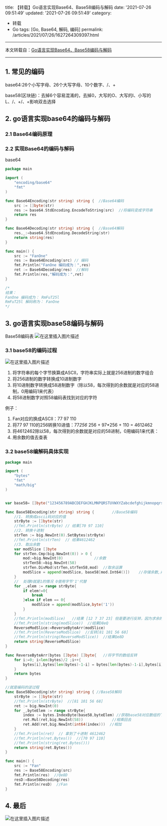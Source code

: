 title: 【转载】Go语言实现Base64、Base58编码与解码
date: '2021-07-26 09:51:49'
updated: '2021-07-26 09:51:49'
category:
 - 转载
 - Go
tags: [Go, Base64, 解码, 编码]
permalink: /articles/2021/07/26/1627264309397.html
---
本文转载自：[Go语言实现Base64、Base58编码与解码](https://juejin.cn/post/6988718600634761229?utm_source=gold_browser_extension)

---

## 1. 常见的编码

base64:26个小写字母、26个大写字母、10个数字、/、+

base58(区块链)：去掉6个容易混淆的，去掉0，大写的O、大写的I、小写的L、/、+/、+影响双击选择


<!-- more -->


## 2. go语言实现base64的编码与解码

### 2.1 Base64编码原理

### 2.2 实现Base64的编码与解码

base64

```go
package main

import (
	"encoding/base64"
	"fmt"
)

func Base64Encoding(str string) string {  //Base64编码
	src := []byte(str)
	res := base64.StdEncoding.EncodeToString(src)  //将编码变成字符串
	return res
}

func Base64Decoding(str string) string {  //Base64解码
	res,_:=base64.StdEncoding.DecodeString(str)
	return string(res)
}

func main() {
	src := "FanOne"
	res := Base64Encoding(src) // 编码
	fmt.Println("FanOne 编码成为：",res)
	ret := Base64Decoding(res)  //解码
	fmt.Println(res,"解码成为：",ret)
}

/*
结果：
FanOne 编码成为： RmFuT25l
RmFuT25l 解码称为： FanOne
*/

```

## 3. go语言实现base58编码与解码

Base58编码表
![在这里插入图片描述](https://p3-juejin.byteimg.com/tos-cn-i-k3u1fbpfcp/b7f19977e01049c982200f188da6cb60~tplv-k3u1fbpfcp-zoom-1.image)

### 3.1 base58的编码过程

![在这里插入图片描述](https://p3-juejin.byteimg.com/tos-cn-i-k3u1fbpfcp/3292703b35d54af9b9d6ae33fc72b636~tplv-k3u1fbpfcp-zoom-1.image)

1. 将字符串的每个字节换算成ASCII，字符串实际上就是256进制的数字组合
2. 将256进制的数字转换成10进制数字
3. 将10进制数字转换成58进制数字（除以58，每次得到的余数就是对应的58进制，0用编码1来代表）
4. 将58进制数字对照58编码表找到对应的字符

例子：

1. Fan对应的换成ASCII：77 97 110
2. 将77 97 110的256转换10进值：77*256* 256 + 97*256 + 110 = 4612462
3. 将4612462除以58，每次得到的余数就是对应的58进制，0用编码1来代表：
4. 用余数的值去查表

### 3.2 base58编解码具体实现

```go
package main

import (
	"bytes"
	"fmt"
	"math/big"
)


var base58= []byte("123456789ABCDEFGHJKLMNPQRSTUVWXYZabcdefghijkmnopqrstuvwxyz")

func Base58Encoding(str string) string { 		//Base58编码
	//1. 转换成ascii码对应的值
	strByte := []byte(str)
	//fmt.Println(strByte) // 结果[70 97 110]
	//2. 转换十进制
	strTen := big.NewInt(0).SetBytes(strByte)
	//fmt.Println(strTen)  // 结果4612462
	//3. 取出余数
	var modSlice []byte
	for strTen.Cmp(big.NewInt(0)) > 0 {
		mod:=big.NewInt(0)  			//余数
		strTen58:=big.NewInt(58)
		strTen.DivMod(strTen,strTen58,mod)  //取余运算
		modSlice = append(modSlice, base58[mod.Int64()])    //存储余数,并将对应值放入其中
 	}
	//  处理0就是1的情况 0使用字节'1'代替
	for _,elem := range strByte{
		if elem!=0{
			break
		}else if elem == 0{
			modSlice = append(modSlice,byte('1'))
		}
	}
	//fmt.Println(modSlice)   //结果 [12 7 37 23] 但是要进行反转，因为求余的时候是相反的。
	//fmt.Println(string(modSlice))  //结果D8eQ
	ReverseModSlice:=ReverseByteArr(modSlice)
	//fmt.Println(ReverseModSlice)  //反转[81 101 56 68]
	//fmt.Println(string(ReverseModSlice))  //结果Qe8D
	return string(ReverseModSlice)
}

func ReverseByteArr(bytes []byte) []byte{  	//将字节的数组反转
	for i:=0; i<len(bytes)/2 ;i++{
		bytes[i],bytes[len(bytes)-1-i] = bytes[len(bytes)-1-i],bytes[i]  //前后交换
	}
	return bytes
}

//就是编码的逆过程
func Base58Decoding(str string) string { //Base58解码
	strByte := []byte(str)
	//fmt.Println(strByte)  //[81 101 56 68]
	ret := big.NewInt(0)
	for _,byteElem := range strByte{
		index := bytes.IndexByte(base58,byteElem) //获取base58对应数组的下标
		ret.Mul(ret,big.NewInt(58))  			//相乘回去
		ret.Add(ret,big.NewInt(int64(index)))  //相加
	}
	//fmt.Println(ret) 	// 拿到了十进制 4612462
	//fmt.Println(ret.Bytes())  //[70 97 110]
	//fmt.Println(string(ret.Bytes()))
	return string(ret.Bytes())
}

func main() {
	src := "Fan"
	res := Base58Encoding(src)
	fmt.Println(res)  //Qe8D
	resD:=Base58Decoding(res)
	fmt.Println(resD)  //Fan
}
```

## 4. 最后

![在这里插入图片描述](https://p3-juejin.byteimg.com/tos-cn-i-k3u1fbpfcp/3b40accf2c284f93919e89fcd0699784~tplv-k3u1fbpfcp-zoom-1.image)
